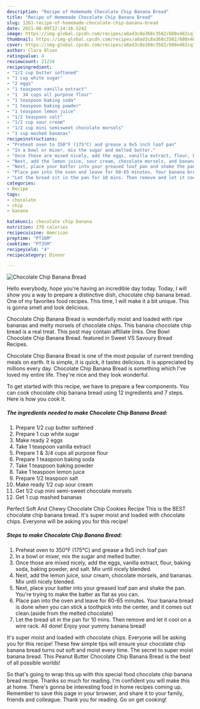 ```yaml
---
description: "Recipe of Homemade Chocolate Chip Banana Bread"
title: "Recipe of Homemade Chocolate Chip Banana Bread"
slug: 1261-recipe-of-homemade-chocolate-chip-banana-bread
date: 2021-08-09T22:14:16.524Z
image: https://img-global.cpcdn.com/recipes/a8ad3c8a368c3582/680x482cq70/chocolate-chip-banana-bread-recipe-main-photo.jpg
thumbnail: https://img-global.cpcdn.com/recipes/a8ad3c8a368c3582/680x482cq70/chocolate-chip-banana-bread-recipe-main-photo.jpg
cover: https://img-global.cpcdn.com/recipes/a8ad3c8a368c3582/680x482cq70/chocolate-chip-banana-bread-recipe-main-photo.jpg
author: Clara Olson
ratingvalue: 4
reviewcount: 21234
recipeingredient:
- "1/2 cup butter softened"
- "1 cup white sugar"
- "2 eggs"
- "1 teaspoon vanilla extract"
- "1  34 cups all purpose flour"
- "1 teaspoon baking soda"
- "1 teaspoon baking powder"
- "1 teaspoon lemon juice"
- "1/2 teaspoon salt"
- "1/2 cup sour cream"
- "1/2 cup mini semisweet chocolate morsels"
- "1 cup mashed bananas"
recipeinstructions:
- "Preheat oven to 350°F (175°C) and grease a 9x5 inch loaf pan"
- "In a bowl or mixer, mix the sugar and melted butter."
- "Once those are mixed nicely, add the eggs, vanilla extract, flour, baking soda, baking powder, and salt. Mix until nicely blended."
- "Next, add the lemon juice, sour cream, chocolate morsels, and bananas. Mix until nicely blended."
- "Next, place your batter into your greased loaf pan and shake the pan. You&#39;re trying to make the batter as flat as you can."
- "Place pan into the oven and leave for 60-65 minutes. Your banana bread is done when you can stick a toothpick into the center, and it comes out clean.(aside from the melted chocolate)"
- "Let the bread sit in the pan for 10 mins. Then remove and let it cool on a wire rack. All done! Enjoy your yummy banana bread!"
categories:
- Recipe
tags:
- chocolate
- chip
- banana

katakunci: chocolate chip banana 
nutrition: 270 calories
recipecuisine: American
preptime: "PT16M"
cooktime: "PT35M"
recipeyield: "4"
recipecategory: Dinner

---
```



![Chocolate Chip Banana Bread](https://img-global.cpcdn.com/recipes/a8ad3c8a368c3582/680x482cq70/chocolate-chip-banana-bread-recipe-main-photo.jpg)

Hello everybody, hope you're having an incredible day today. Today, I will show you a way to prepare a distinctive dish, chocolate chip banana bread. One of my favorites food recipes. This time, I will make it a bit unique. This is gonna smell and look delicious.

Chocolate Chip Banana Bread is wonderfully moist and loaded with ripe bananas and melty morsels of chocolate chips. This banana chocolate chip bread is a real treat. This post may contain affiliate links. One Bowl Chocolate Chip Banana Bread. featured in Sweet VS Savoury Bread Recipes.

Chocolate Chip Banana Bread is one of the most popular of current trending meals on earth. It is simple, it is quick, it tastes delicious. It is appreciated by millions every day. Chocolate Chip Banana Bread is something which I've loved my entire life. They're nice and they look wonderful.


To get started with this recipe, we have to prepare a few components. You can cook chocolate chip banana bread using 12 ingredients and 7 steps. Here is how you cook it.

<!--inarticleads1-->

##### The ingredients needed to make Chocolate Chip Banana Bread:

1. Prepare 1/2 cup butter softened
1. Prepare 1 cup white sugar
1. Make ready 2 eggs
1. Take 1 teaspoon vanilla extract
1. Prepare 1 &amp; 3/4 cups all purpose flour
1. Prepare 1 teaspoon baking soda
1. Take 1 teaspoon baking powder
1. Take 1 teaspoon lemon juice
1. Prepare 1/2 teaspoon salt
1. Make ready 1/2 cup sour cream
1. Get 1/2 cup mini semi-sweet chocolate morsels
1. Get 1 cup mashed bananas


Perfect Soft And Chewy Chocolate Chip Cookies Recipe This is the BEST chocolate chip banana bread. It&#39;s super moist and loaded with chocolate chips. Everyone will be asking you for this recipe! 

<!--inarticleads2-->

##### Steps to make Chocolate Chip Banana Bread:

1. Preheat oven to 350°F (175°C) and grease a 9x5 inch loaf pan
1. In a bowl or mixer, mix the sugar and melted butter.
1. Once those are mixed nicely, add the eggs, vanilla extract, flour, baking soda, baking powder, and salt. Mix until nicely blended.
1. Next, add the lemon juice, sour cream, chocolate morsels, and bananas. Mix until nicely blended.
1. Next, place your batter into your greased loaf pan and shake the pan. You&#39;re trying to make the batter as flat as you can.
1. Place pan into the oven and leave for 60-65 minutes. Your banana bread is done when you can stick a toothpick into the center, and it comes out clean.(aside from the melted chocolate)
1. Let the bread sit in the pan for 10 mins. Then remove and let it cool on a wire rack. All done! Enjoy your yummy banana bread!


It&#39;s super moist and loaded with chocolate chips. Everyone will be asking you for this recipe! These few simple tips will ensure your chocolate chip banana bread turns out soft and moist every time. The secret to super moist banana bread. This Peanut Butter Chocolate Chip Banana Bread is the best of all possible worlds! 

So that's going to wrap this up with this special food chocolate chip banana bread recipe. Thanks so much for reading. I'm confident you will make this at home. There's gonna be interesting food in home recipes coming up. Remember to save this page in your browser, and share it to your family, friends and colleague. Thank you for reading. Go on get cooking!
